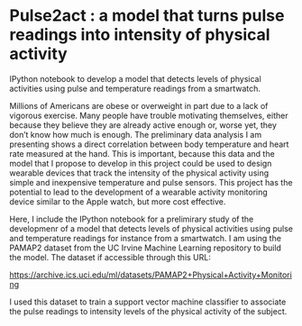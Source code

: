 # Pulse2act : a model that turns pulse readings into intensity of physical activity

IPython notebook to develop a model that detects levels of physical activities using pulse and temperature 
readings from a smartwatch. 

Millions of Americans are obese or overweight in part due to a lack of vigorous exercise. Many people have trouble 
motivating themselves,  either because they believe they are already active enough or, worse yet, they don’t know 
how much is enough. The preliminary data analysis I am presenting shows a direct correlation between body temperature 
and heart rate measured at the hand. This is important, because this data and the model that I propose to develop 
in this project could be used to design wearable devices that track the intensity of the physical activity using simple
and inexpensive temperature and pulse sensors. This project has the potential to lead to the development of a wearable 
activity monitoring device similar to the Apple watch, but more cost effective.

Here, I include the IPython notebook for a prelimirary study of the developmenr of a model that detects levels of 
physical activities using pulse and temperature readings for instance from a smartwatch. I am using the PAMAP2 dataset 
from the UC Irvine Machine Learning repository to build the model. The dataset if accessible through this URL:

https://archive.ics.uci.edu/ml/datasets/PAMAP2+Physical+Activity+Monitoring

I used this dataset to train a support vector machine classifier to associate the pulse readings to
intensity levels of the physical activity of the subject.
